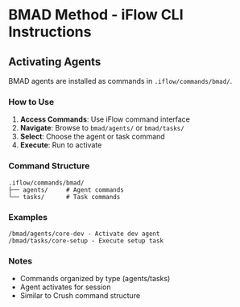 # BMAD Method - iFlow CLI Instructions

## Activating Agents

BMAD agents are installed as commands in `.iflow/commands/bmad/`.

### How to Use

1. **Access Commands**: Use iFlow command interface
2. **Navigate**: Browse to `bmad/agents/` or `bmad/tasks/`
3. **Select**: Choose the agent or task command
4. **Execute**: Run to activate

### Command Structure

```
.iflow/commands/bmad/
├── agents/     # Agent commands
└── tasks/      # Task commands
```

### Examples

```
/bmad/agents/core-dev - Activate dev agent
/bmad/tasks/core-setup - Execute setup task
```

### Notes

- Commands organized by type (agents/tasks)
- Agent activates for session
- Similar to Crush command structure
